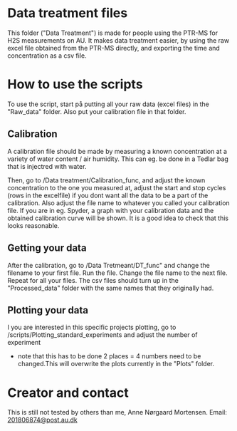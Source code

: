 

# Data treatment files

This folder ("Data Treatment") is made for people using the PTR-MS for H2S measurements on AU. 
It makes data treatment easier, by using the raw excel file obtained from the PTR-MS directly, 
and exporting the time and concentration as a csv file.

# How to use the scripts 
To use the script, start på putting all your raw data (excel files) in the "Raw_data" folder. 
Also put your calibration file in that folder. 

## Calibration
A calibration file should be made by measuring a known concentration at a variety of water content / air humidity. 
This can eg. be done in a Tedlar bag that is injectred with water. 

Then, go to /Data treatment/Calibration_func, and adjust the known concentration to the one you measured at, adjust the start and 
stop cycles (rows in the excelfile) if you dont want all the data to be a part of the calibration. 
Also adjust the file name to whatever you called your calibration file. 
If you are in eg. Spyder, a graph with your calibration data and the obtained calibration curve will be shown. 
It is a good idea to check that this looks reasonable.

## Getting your data
After the calibration, go to /Data Tretmeant/DT_func" and change the filename to your first file. Run the file. Change the file name to
the next file. Repeat for all your files. The csv files should turn up in the "Processed_data" folder with the same 
names that they originally had. 

## Plotting your data 
I you are interested in this specific projects plotting, go to /scripts/Plotting_standard_experiments and adjust the number of experiment 
- note that this has to be done 2 places = 4 numbers need to be changed.This will overwrite the plots currently in the "Plots" folder.


# Creator and contact
This is still not tested by others than me, Anne Nørgaard Mortensen. Email: 201806874@post.au.dk
